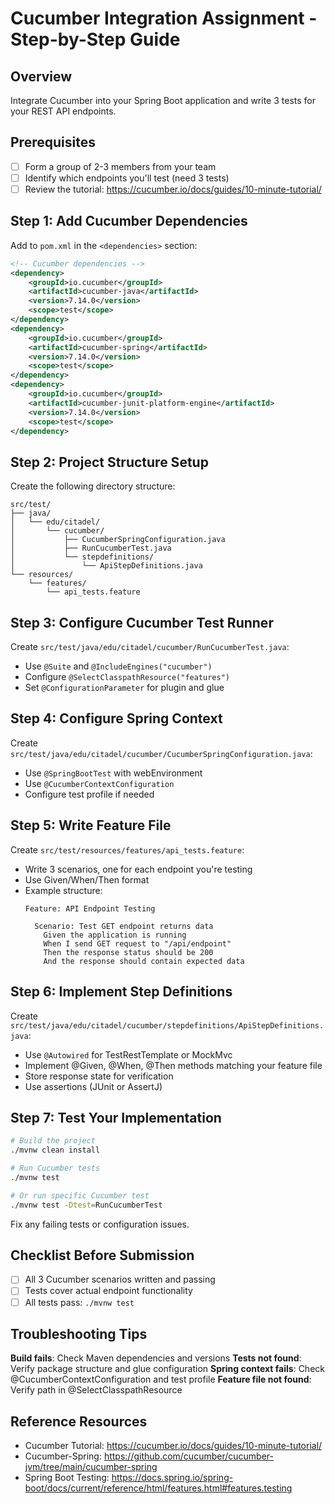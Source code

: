 # Cucumber Integration Assignment - Step-by-Step Guide

## Overview
Integrate Cucumber into your Spring Boot application and write 3 tests for your REST API endpoints.

## Prerequisites
- [ ] Form a group of 2-3 members from your team
- [ ] Identify which endpoints you'll test (need 3 tests)
- [ ] Review the tutorial: https://cucumber.io/docs/guides/10-minute-tutorial/

## Step 1: Add Cucumber Dependencies

Add to `pom.xml` in the `<dependencies>` section:
```xml
<!-- Cucumber dependencies -->
<dependency>
    <groupId>io.cucumber</groupId>
    <artifactId>cucumber-java</artifactId>
    <version>7.14.0</version>
    <scope>test</scope>
</dependency>
<dependency>
    <groupId>io.cucumber</groupId>
    <artifactId>cucumber-spring</artifactId>
    <version>7.14.0</version>
    <scope>test</scope>
</dependency>
<dependency>
    <groupId>io.cucumber</groupId>
    <artifactId>cucumber-junit-platform-engine</artifactId>
    <version>7.14.0</version>
    <scope>test</scope>
</dependency>
```

## Step 2: Project Structure Setup

Create the following directory structure:
```
src/test/
├── java/
│   └── edu/citadel/
│       └── cucumber/
│           ├── CucumberSpringConfiguration.java
│           ├── RunCucumberTest.java
│           └── stepdefinitions/
│               └── ApiStepDefinitions.java
└── resources/
    └── features/
        └── api_tests.feature
```

## Step 3: Configure Cucumber Test Runner

Create `src/test/java/edu/citadel/cucumber/RunCucumberTest.java`:
- Use `@Suite` and `@IncludeEngines("cucumber")`
- Configure `@SelectClasspathResource("features")`
- Set `@ConfigurationParameter` for plugin and glue

## Step 4: Configure Spring Context

Create `src/test/java/edu/citadel/cucumber/CucumberSpringConfiguration.java`:
- Use `@SpringBootTest` with webEnvironment
- Use `@CucumberContextConfiguration`
- Configure test profile if needed

## Step 5: Write Feature File

Create `src/test/resources/features/api_tests.feature`:
- Write 3 scenarios, one for each endpoint you're testing
- Use Given/When/Then format
- Example structure:
  ```gherkin
  Feature: API Endpoint Testing

    Scenario: Test GET endpoint returns data
      Given the application is running
      When I send GET request to "/api/endpoint"
      Then the response status should be 200
      And the response should contain expected data
  ```

## Step 6: Implement Step Definitions

Create `src/test/java/edu/citadel/cucumber/stepdefinitions/ApiStepDefinitions.java`:
- Use `@Autowired` for TestRestTemplate or MockMvc
- Implement @Given, @When, @Then methods matching your feature file
- Store response state for verification
- Use assertions (JUnit or AssertJ)

## Step 7: Test Your Implementation

```bash
# Build the project
./mvnw clean install

# Run Cucumber tests
./mvnw test

# Or run specific Cucumber test
./mvnw test -Dtest=RunCucumberTest
```

Fix any failing tests or configuration issues.

## Checklist Before Submission

- [ ] All 3 Cucumber scenarios written and passing
- [ ] Tests cover actual endpoint functionality
- [ ] All tests pass: `./mvnw test`

## Troubleshooting Tips

**Build fails**: Check Maven dependencies and versions
**Tests not found**: Verify package structure and glue configuration
**Spring context fails**: Check @CucumberContextConfiguration and test profile
**Feature file not found**: Verify path in @SelectClasspathResource

## Reference Resources

- Cucumber Tutorial: https://cucumber.io/docs/guides/10-minute-tutorial/
- Cucumber-Spring: https://github.com/cucumber/cucumber-jvm/tree/main/cucumber-spring
- Spring Boot Testing: https://docs.spring.io/spring-boot/docs/current/reference/html/features.html#features.testing
